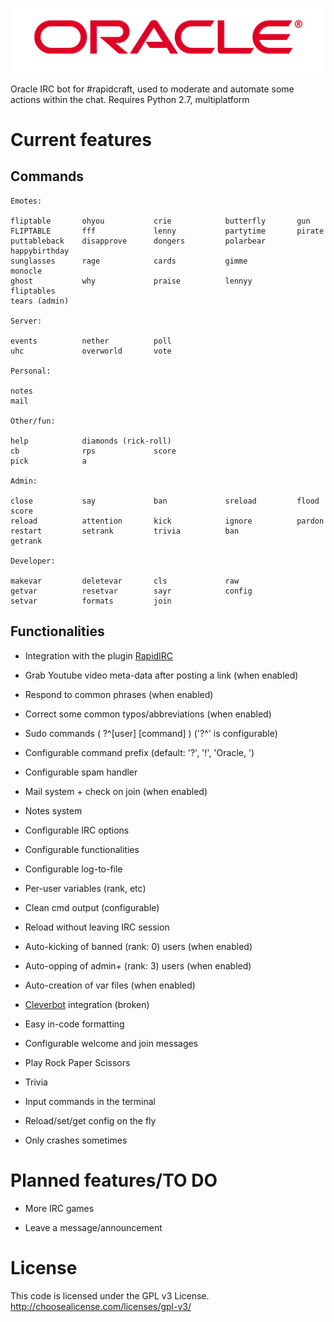 ![Oracle](other/logo.jpg)

Oracle IRC bot for #rapidcraft, used to moderate and automate some actions within the chat.
Requires Python 2.7, multiplatform

Current features
================

Commands
--------

    Emotes: 
	
    fliptable		ohyou			crie			butterfly		gun
    FLIPTABLE		fff        		lenny			partytime		pirate
    puttableback	disapprove 		dongers			polarbear		happybirthday
    sunglasses		rage			cards			gimme			monocle
    ghost			why				praise			lennyy			fliptables
    tears (admin)

    Server:
  
    events 			nether			poll
    uhc				overworld		vote
  
    Personal:
  
    notes
	mail
  
    Other/fun:
  
    help			diamonds (rick-roll)
    cb				rps				score
	pick			a
  
    Admin:
  
    close			say				ban				sreload			flood			score
	reload			attention		kick			ignore			pardon
	restart			setrank			trivia			ban				getrank
	
	Developer:
	
	makevar			deletevar		cls				raw
	getvar			resetvar		sayr			config
	setvar			formats			join

Functionalities
---------------

* Integration with the plugin [RapidIRC](https://github.com/Toofifty/RapidIRC)

* Grab Youtube video meta-data after posting a link (when enabled)
    
* Respond to common phrases (when enabled)
    
* Correct some common typos/abbreviations (when enabled)
  
* Sudo commands ( ?^[user] [command] ) ('?^' is configurable)
    
* Configurable command prefix (default: '?', '!', 'Oracle, ')
  
* Configurable spam handler
	
* Mail system + check on join (when enabled)
	
* Notes system
	
* Configurable IRC options

* Configurable functionalities
	
* Configurable log-to-file
	
* Per-user variables (rank, etc)
	
* Clean cmd output (configurable)
	
* Reload without leaving IRC session
	
* Auto-kicking of banned (rank: 0) users (when enabled)
	
* Auto-opping of admin+ (rank: 3) users (when enabled)
	
* Auto-creation of var files (when enabled)
	
* [Cleverbot](http://www.cleverbot.com/) integration (broken)
	
* Easy in-code formatting
	
* Configurable welcome and join messages

* Play Rock Paper Scissors

* Trivia

* Input commands in the terminal

* Reload/set/get config on the fly
	
* Only crashes sometimes

Planned features/TO DO
======================
  
* More IRC games
  
* Leave a message/announcement

License
=======

This code is licensed under the GPL v3 License.
http://choosealicense.com/licenses/gpl-v3/
